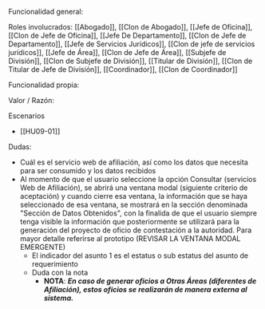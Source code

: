 Funcionalidad general:


Roles involucrados:
	[[Abogado]], [[Clon de Abogado]], [[Jefe de Oficina]],[[Clon de Jefe de Oficina]], [[Jefe De Departamento]], [[Clon de Jefe de Departamento]], [[Jefe de Servicios Jurídicos]], [[Clon de jefe de servicios jurídicos]], [[Jefe de Área]], [[Clon de Jefe de Área]], [[Subjefe de División]], [[Clon de Subjefe de División]], [[Titular de División]], [[Clon de Titular de Jefe de División]], [[Coordinador]], [[Clon de Coordinador]]

Funcionalidad propia:


Valor / Razón:


Escenarios
* [[HU09-01]]

Dudas:
* Cuál es el servicio web de afiliación, así como los datos que necesita para ser consumido y los datos recibidos
* Al momento de que el usuario seleccione la opción Consultar (servicios Web de Afiliación), se abrirá una ventana modal (siguiente criterio de aceptación) y cuando cierre esa ventana, la información que se haya seleccionado de esa ventana, se mostrará en la sección denominada "Sección de Datos Obtenidos", con la finalida de que el usuario siempre tenga visible la información que posteriormente se utilizará para la generación del proyecto de oficio de contestación a la autoridad. Para mayor detalle referirse al prototipo
  (REVISAR LA VENTANA MODAL EMERGENTE)
  * El indicador del asunto 1 es el estatus o sub estatus del asunto de requerimiento
  * Duda con la nota
	  * **NOTA**: _**En caso de generar oficios a Otras Áreas (diferentes de Afiliación), estos oficios se realizarán de manera externa al sistema.**_
	